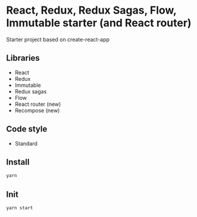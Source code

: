 # React, Redux, Redux Sagas, Flow, Immutable starter (and React router)

Starter project based on create-react-app


## Libraries
* React
* Redux
* Immutable
* Redux sagas
* Flow
* React router (new)
* Recompose (new)

## Code style
* Standard

## Install
```sh
yarn
```

## Init
```sh
yarn start
```
